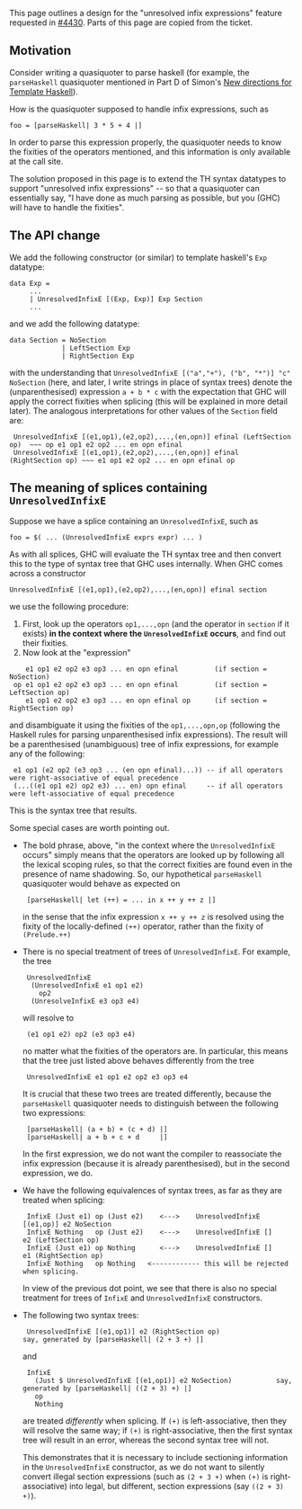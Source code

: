 
This page outlines a design for the "unresolved infix expressions" feature requested in [\#4430](https://gitlab.haskell.org//ghc/ghc/issues/4430). Parts of this page are copied from the ticket.

## Motivation


Consider writing a quasiquoter to parse haskell (for example, the `parseHaskell` quasiquoter mentioned in Part D of Simon's [ New directions for Template Haskell](http://hackage.haskell.org/trac/ghc/blog/Template%20Haskell%20Proposal)).


How is the quasiquoter supposed to handle infix expressions, such as

```wiki
foo = [parseHaskell| 3 * 5 + 4 |]
```


In order to parse this expression properly, the quasiquoter needs to know the fixities of the operators mentioned, and this information is only available at the call site. 


The solution proposed in this page is to extend the TH syntax datatypes to support "unresolved infix expressions" -- so that a quasiquoter can essentially say, "I have done as much parsing as possible, but you (GHC) will have to handle the fixities".

## The API change


We add the following constructor (or similar) to template haskell's `Exp` datatype:

```wiki
data Exp = 
     ...
     | UnresolvedInfixE [(Exp, Exp)] Exp Section
     ...
```


and we add the following datatype:

```wiki
data Section = NoSection
             | LeftSection Exp
             | RightSection Exp
```


with the understanding that `UnresolvedInfixE [("a","+"), ("b", "*")] "c" NoSection` (here, and later, I write strings in place of syntax trees) denote the (unparenthesised) expression ` a + b * c ` with the expectation that GHC will apply the correct fixities when splicing (this will be explained in more detail later). The analogous interpretations for other values of the `Section` field are:

```wiki
 UnresolvedInfixE [(e1,op1),(e2,op2),...,(en,opn)] efinal (LeftSection op)  ~~~ op e1 op1 e2 op2 ... en opn efinal
 UnresolvedInfixE [(e1,op1),(e2,op2),...,(en,opn)] efinal (RightSection op) ~~~ e1 op1 e2 op2 ... en opn efinal op
```

## The meaning of splices containing `UnresolvedInfixE`


Suppose we have a splice containing an `UnresolvedInfixE`, such as

```wiki
foo = $( ... (UnresolvedInfixE exprs expr) ... )
```


As with all splices, GHC will evaluate the TH syntax tree and then convert this to the type of syntax tree that GHC uses internally. When GHC comes across a constructor 

```wiki
UnresolvedInfixE [(e1,op1),(e2,op2),...,(en,opn)] efinal section
```


we use the following procedure:

1. First, look up the operators `op1,...,opn` (and the operator in `section` if it exists) **in the context where the `UnresolvedInfixE` occurs**, and find out their fixities.
1. Now look at the "expression" 

  ```wiki
      e1 op1 e2 op2 e3 op3 ... en opn efinal         (if section = NoSection)
   op e1 op1 e2 op2 e3 op3 ... en opn efinal         (if section = LeftSection op)
      e1 op1 e2 op2 e3 op3 ... en opn efinal op      (if section = RightSection op)
  ```

  and disambiguate it using the fixities of the `op1,...,opn,op` (following the Haskell rules for parsing unparenthesised infix expressions). The result will be a parenthesised (unambiguous) tree of infix expressions, for example any of the following:

  ```wiki
   e1 op1 (e2 op2 (e3 op3 ... (en opn efinal)...)) -- if all operators were right-associative of equal precedence
   (...((e1 op1 e2) op2 e3) ... en) opn efinal     -- if all operators were left-associative of equal precedence
  ```

  This is the syntax tree that results.


Some special cases are worth pointing out.

- The bold phrase, above, "in the context where the `UnresolvedInfixE` occurs" simply means that the operators are looked up by following all the lexical scoping rules, so that the correct fixities are found even in the presence of name shadowing. So, our hypothetical `parseHaskell` quasiquoter would behave as expected on

  ```wiki
   [parseHaskell| let (++) = ... in x ++ y ++ z |]
  ```

  in the sense that the infix expression `x ++ y ++ z` is resolved using the fixity of the locally-defined `(++)` operator, rather than the fixity of `(Prelude.++)`
- There is no special treatment of trees of `UnresolvedInfixE`. For example, the tree

  ```wiki
   UnresolvedInfixE
    (UnresolvedInfixE e1 op1 e2)
      op2
    (UnresolveInfixE e3 op3 e4)
  ```

  will resolve to

  ```wiki
   (e1 op1 e2) op2 (e3 op3 e4)
  ```

  no matter what the fixities of the operators are. In particular, this means that the tree just listed above behaves differently from the tree

  ```wiki
   UnresolvedInfixE e1 op1 e2 op2 e3 op3 e4
  ```

  It is crucial that these two trees are treated differently, because the `parseHaskell` quasiquoter needs to distinguish between the following two expressions:

  ```wiki
   [parseHaskell| (a + b) + (c + d) |]
   [parseHaskell| a + b + c + d     |]
  ```

  In the first expression, we do not want the compiler to reassociate the infix expression (because it is already parenthesised), but in the second expression, we do.
- We have the following equivalences of syntax trees, as far as they are treated when splicing:

  ```wiki
   InfixE (Just e1) op (Just e2)    <--->    UnresolvedInfixE [(e1,op)] e2 NoSection
   InfixE Nothing   op (Just e2)    <--->    UnresolvedInfixE []        e2 (LeftSection op)
   InfixE (Just e1) op Nothing      <--->    UnresolvedInfixE []        e1 (RightSection op)
   InfixE Nothing   op Nothing   <------------ this will be rejected when splicing.
  ```

  In view of the previous dot point, we see that there is also no special treatment for trees of `InfixE` and `UnresolvedInfixE` constructors.
- The following two syntax trees:

  ```wiki
   UnresolvedInfixE [(e1,op1)] e2 (RightSection op)               say, generated by [parseHaskell| (2 + 3 +) |]
  ```

  and 

  ```wiki
   InfixE                                                             
     (Just $ UnresolvedInfixE [(e1,op1)] e2 NoSection)           say, generated by [parseHaskell| ((2 + 3) +) |]
     op                                                               
     Nothing                                                          
  ```

  are treated *differently* when splicing. If `(+)` is left-associative, then they will resolve the same way; if `(+)` is right-associative, then the first syntax tree will result in an error, whereas the second syntax tree will not.

  This demonstrates that it is necessary to include sectioning information in the `UnresolvedInfixE` constructor, as we do not want to silently convert illegal section expressions (such as `(2 + 3 +)` when `(+)` is right-associative) into legal, but different, section expressions (say `((2 + 3) +)`).

